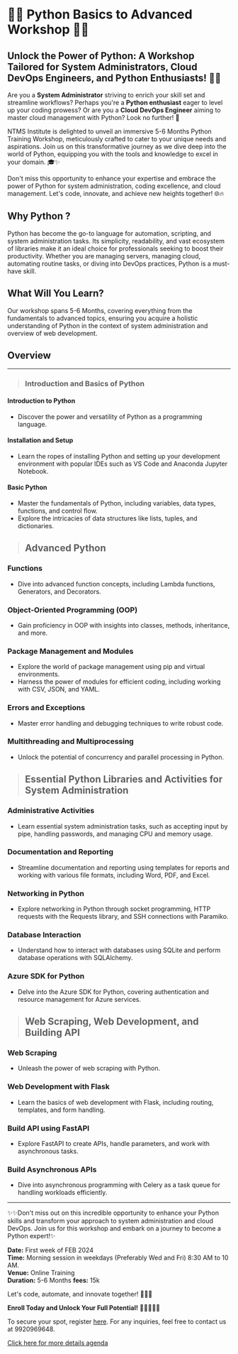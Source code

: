 # 🐍🚀 Python Basics to Advanced Workshop 🐍🚀

## Unlock the Power of Python: A Workshop Tailored for System Administrators, Cloud DevOps Engineers, and Python Enthusiasts! 🐍✨

Are you a **System Administrator** striving to enrich your skill set and streamline workflows? Perhaps you're a **Python enthusiast** eager to level up your coding prowess? Or are you a **Cloud DevOps Engineer** aiming to master cloud management with Python? Look no further! 🌟

NTMS Institute is delighted to unveil an immersive 5-6 Months Python Training Workshop, meticulously crafted to cater to your unique needs and aspirations. Join us on this transformative journey as we dive deep into the world of Python, equipping you with the tools and knowledge to excel in your domain. 🎓✨

Don't miss this opportunity to enhance your expertise and embrace the power of Python for system administration, coding excellence, and cloud management. Let's code, innovate, and achieve new heights together! 🌐🔥

## Why Python ?

Python has become the go-to language for automation, scripting, and system administration tasks. Its simplicity, readability, and vast ecosystem of libraries make it an ideal choice for professionals seeking to boost their productivity. Whether you are managing servers, managing cloud, automating routine tasks, or diving into DevOps practices, Python is a must-have skill.

## What Will You Learn?

Our workshop spans 5-6 Months, covering everything from the fundamentals to advanced topics, ensuring you acquire a holistic understanding of Python in the context of system administration and overview of web development.

## Overview

___

>### Introduction and Basics of Python

#### Introduction to Python

- Discover the power and versatility of Python as a programming language.

#### Installation and Setup

- Learn the ropes of installing Python and setting up your development environment with popular IDEs such as VS Code and Anaconda Jupyter Notebook.

#### Basic Python

- Master the fundamentals of Python, including variables, data types, functions, and control flow.
- Explore the intricacies of data structures like lists, tuples, and dictionaries.

>## Advanced Python

### Functions

- Dive into advanced function concepts, including Lambda functions, Generators, and Decorators.

### Object-Oriented Programming (OOP)

- Gain proficiency in OOP with insights into classes, methods, inheritance, and more.

### Package Management and Modules

- Explore the world of package management using pip and virtual environments.
- Harness the power of modules for efficient coding, including working with CSV, JSON, and YAML.

### Errors and Exceptions

- Master error handling and debugging techniques to write robust code.

### Multithreading and Multiprocessing

- Unlock the potential of concurrency and parallel processing in Python.

>## Essential Python Libraries and Activities for System Administration

### Administrative Activities

- Learn essential system administration tasks, such as accepting input by pipe, handling passwords, and managing CPU and memory usage.

### Documentation and Reporting

- Streamline documentation and reporting using templates for reports and working with various file formats, including Word, PDF, and Excel.

### Networking in Python

- Explore networking in Python through socket programming, HTTP requests with the Requests library, and SSH connections with Paramiko.

### Database Interaction

- Understand how to interact with databases using SQLite and perform database operations with SQLAlchemy.

### Azure SDK for Python

- Delve into the Azure SDK for Python, covering authentication and resource management for Azure services.

>## Web Scraping, Web Development, and Building API

### Web Scraping

- Unleash the power of web scraping with Python.

### Web Development with Flask

- Learn the basics of web development with Flask, including routing, templates, and form handling.

### Build API using FastAPI

- Explore FastAPI to create APIs, handle parameters, and work with asynchronous tasks.

### Build Asynchronous APIs

- Dive into asynchronous programming with Celery as a task queue for handling workloads efficiently.

___

✨✨Don't miss out on this incredible opportunity to enhance your Python skills and transform your approach to system administration and cloud DevOps. Join us for this workshop and embark on a journey to become a Python expert!✨

**Date:** First week of FEB 2024  
**Time:** Morning session in weekdays (Preferably Wed and Fri) 8:30 AM to 10 AM.  
**Venue:** Online Training  
**Duration:** 5-6 Months
**fees:** 15k  

Let's code, automate, and innovate together! 🚀🐍✨

**Enroll Today and Unlock Your Full Potential!** 🌟👩‍💻👨‍💻

To secure your spot, register [here](https://forms.gle/npGQ6mk5nDiA8tQ56). For any inquiries, feel free to contact us at 9920969648.

[Click here for more details agenda](/courses/python.html)
